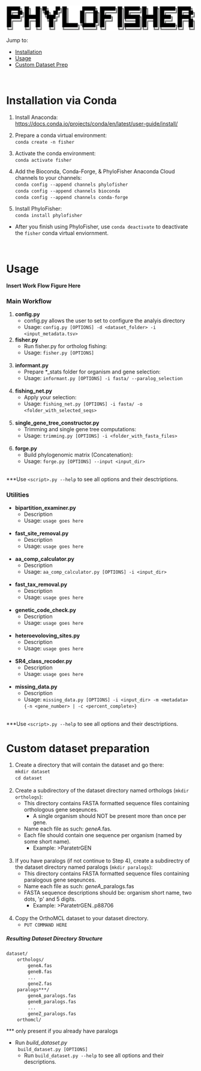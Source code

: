 ![PhyloFIsher](docs/_static/fisher.png)

Jump to:
   - [Installation](#Installation-via-Conda)
   - [Usage](#Usage)
   - [Custom Dataset Prep](#Custom-dataset-preparation)

<br/>

# Installation via Conda

1. Install Anaconda:<br/>
https://docs.conda.io/projects/conda/en/latest/user-guide/install/

2. Prepare a conda virtual environment:<br/>
 `conda create -n fisher`
 
3. Activate the conda environment:<br/>
`conda activate fisher`

4. Add the Bioconda, Conda-Forge, & PhyloFisher Anaconda Cloud channels to your channels:<br/>
`conda config --append channels phylofisher`<br/>
`conda config --append channels bioconda`<br/>
`conda config --append channels conda-forge`<br/>

5. Install PhyloFisher:<br/>
`conda install phylofisher`

- After you finish using PhyloFisher, use `conda deactivate` to deactivate the `fisher` conda virtual enviornment.
<br/>




# Usage

**Insert Work Flow Figure Here**

### Main Workflow
1. **config.py**
    - config.py allows the user to set to configure the analyis directory <br/>
    - Usage: `config.py [OPTIONS] -d <dataset_folder> -i <input_metadata.tsv>`<br/>
2. **fisher.py**
    - Run fisher.py for ortholog fishing:<br/>
    - Usage: `fisher.py [OPTIONS]`<br/><br/>
3. **informant.py**
    - Prepare *_stats folder for organism and gene selection:<br/>
    - Usage: `informant.py [OPTIONS] -i fasta/ --paralog_selection`<br/><br/>
4. **fishing_net.py**
    - Apply your selection:<br/>
    - Usage: `fishing_net.py [OPTIONS] -i fasta/ -o <folder_with_selected_seqs>`<br/><br/>
5. **single_gene_tree_constructor.py**
    - Trimming and single gene tree computations:<br/>
    - Usage: `trimming.py [OPTIONS] -i <folder_with_fasta_files>`<br/><br/>
6. **forge.py**
    - Build phylogenomic matrix (Concatenation):<br/>
    - Usage: `forge.py [OPTIONS] --input <input_dir> `<br/><br/>

***Use `<script>.py --help`  to see all options and their desctriptions.


### Utilities
* **bipartition_examiner.py**
    * Description
    * Usage: `usage goes here`<br/><br/>
* **fast_site_removal.py**
    * Description
    * Usage: `usage goes here`<br/><br/>
* **aa_comp_calculator.py**
    * Description
    * Usage: `aa_comp_calculator.py [OPTIONS] -i <input_dir>`<br/><br/>
* **fast_tax_removal.py**
    * Description
    * Usage: `usage goes here`<br/><br/>
* **genetic_code_check.py**
    * Description
    * Usage: `usage goes here`<br/><br/>
* **heteroevoloving_sites.py**
    * Description
    * Usage: `usage goes here`<br/><br/>
* **SR4_class_recoder.py**
    * Description
    * Usage: `usage goes here`<br/><br/>
* **missing_data.py**
    * Description
    * Usage: `missing_data.py [OPTIONS] -i <input_dir> -m <metadata> {-n <gene_number> |
     -c <percent_complete>}`<br/><br/>

***Use `<script>.py --help`  to see all options and their desctriptions.
 
 
      
# Custom dataset preparation
1. Create a directory that will contain the dataset and go there:<br/>
`mkdir dataset`<br/>
`cd dataset`<br/><br/>
2. Create a subdirectory of the dataset directory named orthologs (`mkdir orthologs`):
    - This directory contains FASTA formatted sequence files containing orthologous gene seqeunces.
        - A single organism should NOT be present more than once per gene. 
    - Name each file as such: _geneA_.fas.
    - Each file should contain one sequence per organism (named by some short name).
        - Example: >ParatetrGEN<br/><br/>
3. If you have paralogs (if not continue to Step 4), create a subdirectry of the dataset 
    directory named paralogs (`mkdir paralogs`):
    - This directory contains FASTA formatted sequence files containing paralogous gene seqeunces.
    - Name each file as such: _geneA_\_paralogs.fas
    - FASTA sequence descriptions should be: organism short name, two dots, 'p' and 5 digits.
        - Example: >ParatetrGEN..p88706<br/><br/>
4. Copy the OrthoMCL dataset to your dataset directory.
    * `PUT COMMAND HERE`
    
##### Resulting Dataset Directory Structure
    dataset/
        orthologs/
            geneA.fas
            geneB.fas
            ...
            geneZ.fas
        paralogs***/
            geneA_paralogs.fas
            geneB_paralogs.fas
            ...
            geneZ_paralogs.fas
        orthomcl/
*** only present if you already have paralogs

* Run _build_dataset.py_<br/>
` build_dataset.py [OPTIONS]`
    * Run `build_dataset.py --help` to see all options and their descriptions.
        